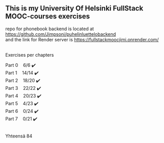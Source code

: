 ## This is my University Of Helsinki FullStack MOOC-courses exercises

repo for phonebook backend is located at https://github.com/Jimpsoni/puhelinluettelobackend <br>
and the link for Render server is https://fullstackmoocjimi.onrender.com/ <br><br>

Exercises per chapters

Part 0 &nbsp;&nbsp;  6/6 ✔️ <br>
Part 1 &nbsp;&nbsp;  14/14 ✔️ <br>
Part 2 &nbsp;&nbsp;  18/20 ✔️ <br>
Part 3 &nbsp;&nbsp;  22/22 ✔️ <br>
Part 4 &nbsp;&nbsp;  20/23 ✔️ <br>
Part 5 &nbsp;&nbsp;  4/23 ✔️ <br>
Part 6 &nbsp;&nbsp;  0/24 ✔️ <br>
Part 7 &nbsp;&nbsp;  0/21 ✔️ <br>

<br>
Yhteensä 84

